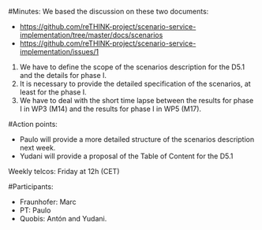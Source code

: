 #Minutes:
We based the discussion on these two documents:
- https://github.com/reTHINK-project/scenario-service-implementation/tree/master/docs/scenarios
- https://github.com/reTHINK-project/scenario-service-implementation/issues/1

1. We have to define the scope of the scenarios description for the D5.1 and the details for phase I.
2. It is necessary to provide the detailed specification of the scenarios, at least for the phase I.
3. We have to deal with the short time lapse between the results for phase I in WP3 (M14) and the results for phase I in WP5 (M17).

#Action points:
- Paulo will provide a more detailed structure of the scenarios description next week.
- Yudani will provide a proposal of the Table of Content for the D5.1

Weekly telcos: Friday at 12h (CET)

#Participants:
- Fraunhofer: Marc
- PT: Paulo
- Quobis: Antón and Yudani.
